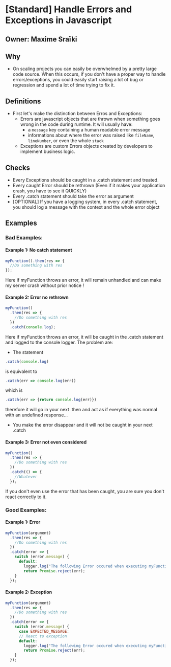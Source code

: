# [Standard] Handle Errors and Exceptions in Javascript

## Owner: Maxime Sraïki

## Why

* On scaling projects you can easily be overwhelmed by a pretty large code source. When this occurs, if you don't have a proper way to handle errors/exceptions, you could easily start raising a lot of bug or regression and spend a lot of time trying to fix it.

## Definitions

* First let's make the distinction between Erros and Exceptions:
  * Errors are javascript objects that are thrown when something goes wrong in the code during runtime. It will usually have:
    * a `message` key containing a human readable error message
    * informations about where the error was raised like `fileName`, `lineNumber`, or even the whole `stack`
  * Exceptions are custom Errors objects created by developers to implement business logic.

## Checks

* Every Exceptions should be caught in a .catch statement and treated.
* Every caught Error should be rethrown (Even if it makes your application crash, you have to see it QUICKLY)
* Every .catch statement should take the error as argument
* [OPTIONAL] If you have a logging system, in every .catch statement, you should log a message with the context and the whole error object

## Examples

### Bad Examples:

#### Example 1: No catch statement

```js
myFunction().then(res => {
  //Do something with res
});
```

Here if myFunction throws an error, it will remain unhandled and can make my server crash without prior notice !

#### Example 2: Error no rethrown

```js
myFunction()
  .then(res => {
    //Do something with res
  })
  .catch(console.log);
```

Here if myFunction throws an error, it will be caught in the .catch statement and logged to the console logger. The problem are:

* The statement

```js
.catch(console.log)
```

is equivalent to

```js
.catch(err => console.log(err))
```

which is

```js
.catch(err => {return console.log(err)})
```

therefore it will go in your next .then and act as if everything was normal with an undefined response...

* You make the error disappear and it will not be caught in your next .catch

#### Example 3: Error not even considered

```js
myFunction()
  .then(res => {
    //Do something with res
  })
  .catch(() => {
    //Whatever
  });
```

If you don't even use the error that has been caught, you are sure you don't react correctly to it.

### Good Examples:

#### Example 1: Error

```js
myFunction(argument)
  .then(res => {
    //Do something with res
  })
  .catch(error => {
    switch (error.message) {
      default:
        logger.log("The following Error occured when executing myFunction with argument", { error, argument });
        return Promise.reject(err);
    }
  });
```

#### Example 2: Exception

```js
myFunction(argument)
  .then(res => {
    //Do something with res
  })
  .catch(error => {
    switch (error.message) {
      case EXPECTED_MESSAGE:
      // React to exception
      default:
        logger.log("The following Error occured when executing myFunction with argument", { error, argument });
        return Promise.reject(err);
    }
  });
```
